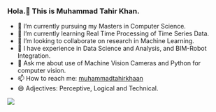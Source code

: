 ### Hola.👋 This is Muhammad Tahir Khan.

- 🔭 I’m currently pursuing my Masters in Computer Science.
- 🌱 I’m currently learning Real Time Processing of Time Series Data.
- 👯 I’m looking to collaborate on research in Machine Learning.
- 🤔 I have experience in Data Science and Analysis, and BIM-Robot Integration.
- 💬 Ask me about use of Machine Vision Cameras and Python for computer vision.
- 📫 How to reach me: [muhammadtahirkhaan](https://www.linkedin.com/in/muhammadtahirkhaan/)
- 😄 Adjectives: Perceptive, Logical and Technical.
<img src="https://github-readme-stats.vercel.app/api?username=mtahirkhaan&&show_icons=true&title_color=ffffff&icon_color=bb2acf&text_color=daf7dc&bg_color=151515">
